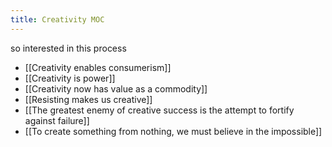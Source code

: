 ```yaml
---
title: Creativity MOC
---
```

so interested in this process
+ [[Creativity enables consumerism]]
+ [[Creativity is power]]
+ [[Creativity now has value as a commodity]]
+ [[Resisting makes us creative]]
+ [[The greatest enemy of creative success is the attempt to fortify against failure]]
+ [[To create something from nothing, we must believe in the impossible]]